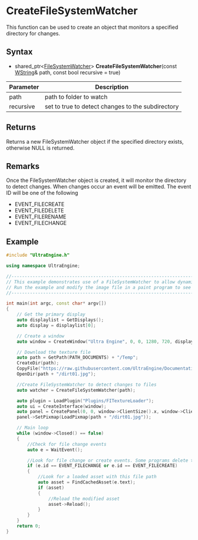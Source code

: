 # CreateFileSystemWatcher

This function can be used to create an object that monitors a specified directory for changes.

## Syntax
- shared_ptr<[FileSystemWatcher](FileSystemWatcher.md)\> **CreateFileSystemWatcher**(const [WString](WString.md)& path, const bool recursive = true)

|Parameter|Description|
|---|---|
|path|path to folder to watch|
|recursive|set to true to detect changes to the subdirectory|

## Returns

Returns a new FileSystemWatcher object if the specified directory exists, otherwise NULL is returned.

## Remarks

Once the FileSystemWatcher object is created, it will monitor the directory to detect changes. When changes occur an event will be emitted. The event ID will be one of the following
- EVENT_FILECREATE
- EVENT_FILEDELETE
- EVENT_FILERENAME
- EVENT_FILECHANGE

## Example

```c++
#include "UltraEngine.h"

using namespace UltraEngine;

//---------------------------------------------------------------------------------------------------
// This example demonstrates use of a FileSystemWatcher to allow dynamic asset reloading.
// Run the example and modify the image file in a paint program to see your changes appear as the program is running.
//---------------------------------------------------------------------------------------------------

int main(int argc, const char* argv[])
{
    // Get the primary display
    auto displaylist = GetDisplays();
    auto display = displaylist[0];

    // Create a window
    auto window = CreateWindow("Ultra Engine", 0, 0, 1280, 720, display, WINDOW_TITLEBAR | WINDOW_CENTER);

    // Download the texture file
    auto path = GetPath(PATH_DOCUMENTS) + "/Temp";
    CreateDir(path);
    CopyFile("https://raw.githubusercontent.com/UltraEngine/Documentation/master/Assets/Materials/Ground/dirt01.jpg", path + "/dirt01.jpg");
    OpenDir(path + "/dirt01.jpg");

    //Create FileSystemWatcher to detect changes to files
    auto watcher = CreateFileSystemWatcher(path);

    auto plugin = LoadPlugin("Plugins/FITextureLoader");
    auto ui = CreateInterface(window);
    auto panel = CreatePanel(0, 0, window->ClientSize().x, window->ClientSize().y, ui->root);
    panel->SetPixmap(LoadPixmap(path + "/dirt01.jpg"));

    // Main loop
    while (window->Closed() == false)
    {
        //Check for file change events
        auto e = WaitEvent();

        //Look for file change or create events. Some programs delete the file and then recreate it when they save.
        if (e.id == EVENT_FILECHANGE or e.id == EVENT_FILECREATE)
        {
            //Look for a loaded asset with this file path
            auto asset = FindCachedAsset(e.text);
            if (asset)
            {
                //Reload the modified asset
                asset->Reload();
            }
        }
    }
    return 0;
}
```
